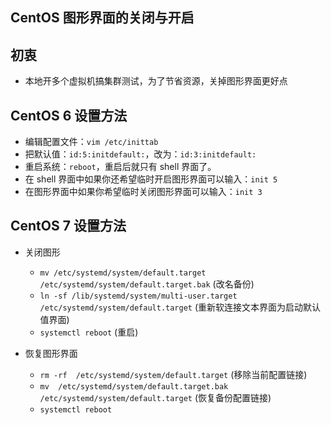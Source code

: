 ## CentOS 图形界面的关闭与开启


## 初衷

- 本地开多个虚拟机搞集群测试，为了节省资源，关掉图形界面更好点


## CentOS 6 设置方法

- 编辑配置文件：`vim /etc/inittab`
- 把默认值：`id:5:initdefault:`，改为：`id:3:initdefault:`
- 重启系统：`reboot`，重启后就只有 shell 界面了。
- 在 shell 界面中如果你还希望临时开启图形界面可以输入：`init 5`
- 在图形界面中如果你希望临时关闭图形界面可以输入：`init 3`


## CentOS 7 设置方法

- 关闭图形
	- `mv /etc/systemd/system/default.target /etc/systemd/system/default.target.bak`         (改名备份)
	- `ln -sf /lib/systemd/system/multi-user.target /etc/systemd/system/default.target`      (重新软连接文本界面为启动默认值界面)
	- `systemctl reboot`                                                                                                               (重启) 

- 恢复图形界面
	- `rm -rf  /etc/systemd/system/default.target`                                                                      (移除当前配置链接)
	- `mv  /etc/systemd/system/default.target.bak /etc/systemd/system/default.target`       (恢复备份配置链接)
	- `systemctl reboot`   